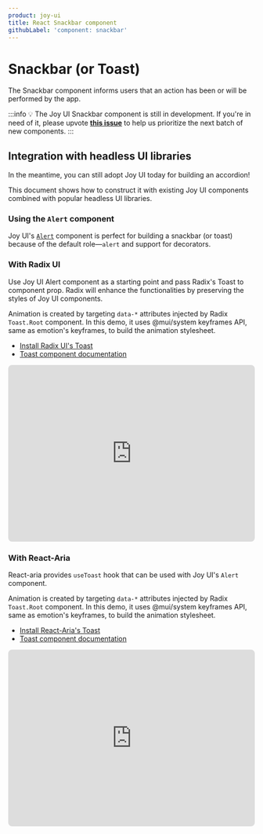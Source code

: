 ```yaml
---
product: joy-ui
title: React Snackbar component
githubLabel: 'component: snackbar'
---
```


# Snackbar (or Toast)

<p class="description">The Snackbar component informs users that an action has been or will be performed by the app.</p>

:::info
💡 The Joy UI Snackbar component is still in development.
If you're in need of it, please upvote [**this issue**](https://github.com/mui/material-ui/issues/36603) to help us prioritize the next batch of new components.
:::

## Integration with headless UI libraries

In the meantime, you can still adopt Joy UI today for building an accordion!

This document shows how to construct it with existing Joy UI components combined with popular headless UI libraries.

### Using the `Alert` component

Joy UI's [`Alert`](/joy-ui/react-alert/) component is perfect for building a snackbar (or toast) because of the default role—`alert` and support for decorators.

### With Radix UI

Use Joy UI Alert component as a starting point and pass Radix's Toast to component prop. Radix will enhance the functionalities by preserving the styles of Joy UI components.

Animation is created by targeting `data-*` attributes injected by Radix `Toast.Root` component. In this demo, it uses @mui/system keyframes API, same as emotion's keyframes, to build the animation stylesheet.

- [Install Radix UI's Toast](https://www.radix-ui.com/docs/primitives/components/toast#installation)
- [Toast component documentation](https://www.radix-ui.com/docs/primitives/components/toast)

<iframe src="https://codesandbox.io/embed/snackbar-joy-ui-feat-radix-v8e7qw?module=%2Fdemo.tsx&fontsize=14&hidenavigation=1&theme=dark&view=preview"
     style="width:100%; height:360px; border:0; border-radius: 8px; overflow:hidden;"
     title="Snackbar - Joy UI feat. Radix"
     allow="accelerometer; ambient-light-sensor; camera; encrypted-media; geolocation; gyroscope; hid; microphone; midi; payment; usb; vr; xr-spatial-tracking"
     sandbox="allow-forms allow-modals allow-popups allow-presentation allow-same-origin allow-scripts"
   ></iframe>

### With React-Aria

React-aria provides `useToast` hook that can be used with Joy UI's `Alert` component.

Animation is created by targeting `data-*` attributes injected by Radix `Toast.Root` component. In this demo, it uses @mui/system keyframes API, same as emotion's keyframes, to build the animation stylesheet.

- [Install React-Aria's Toast](https://react-spectrum.adobe.com/react-aria/useToast.html)
- [Toast component documentation](https://react-spectrum.adobe.com/react-aria/useToast.html#features)

<iframe src="https://codesandbox.io/embed/snackbar-joy-ui-feat-react-aria-gme1rg?module=%2Fdemo.tsx&fontsize=14&hidenavigation=1&theme=dark&view=preview"
     style="width:100%; height:360px; border:0; border-radius: 8px; overflow:hidden;"
     title="Snackbar - Joy UI feat. React-Aria"
     allow="accelerometer; ambient-light-sensor; camera; encrypted-media; geolocation; gyroscope; hid; microphone; midi; payment; usb; vr; xr-spatial-tracking"
     sandbox="allow-forms allow-modals allow-popups allow-presentation allow-same-origin allow-scripts"
   ></iframe>
